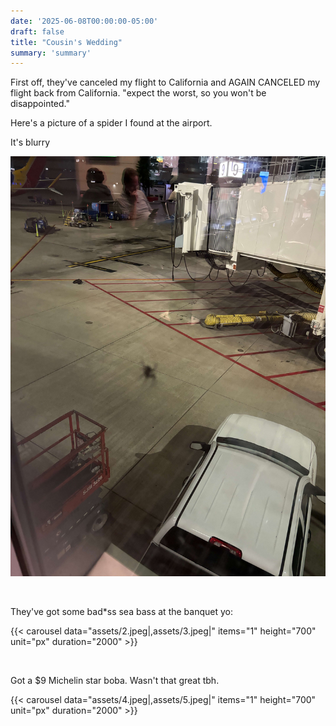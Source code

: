 ```yaml
---
date: '2025-06-08T00:00:00-05:00'
draft: false
title: "Cousin's Wedding"
summary: 'summary'
---
```


First off, they've canceled my flight to California and AGAIN CANCELED my flight back from California. "expect the worst, so you won't be disappointed."  

Here's a picture of a spider I found at the airport.

It's blurry

![alt](assets/1.jpeg)

&nbsp;

They've got some bad*ss sea bass at the banquet yo:

{{< carousel
        data="assets/2.jpeg|,assets/3.jpeg|"
        items="1" height="700"
        unit="px"
        duration="2000" >}}

&nbsp;

Got a $9 Michelin star boba. Wasn't that great tbh.

{{< carousel
        data="assets/4.jpeg|,assets/5.jpeg|"
        items="1" height="700"
        unit="px"
        duration="2000" >}}
